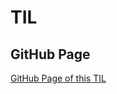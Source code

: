 # TIL #

## GitHub Page ##

[GitHub Page of this TIL](https://dscf-1224.github.io/TIL/)

<!-- EOF -->

